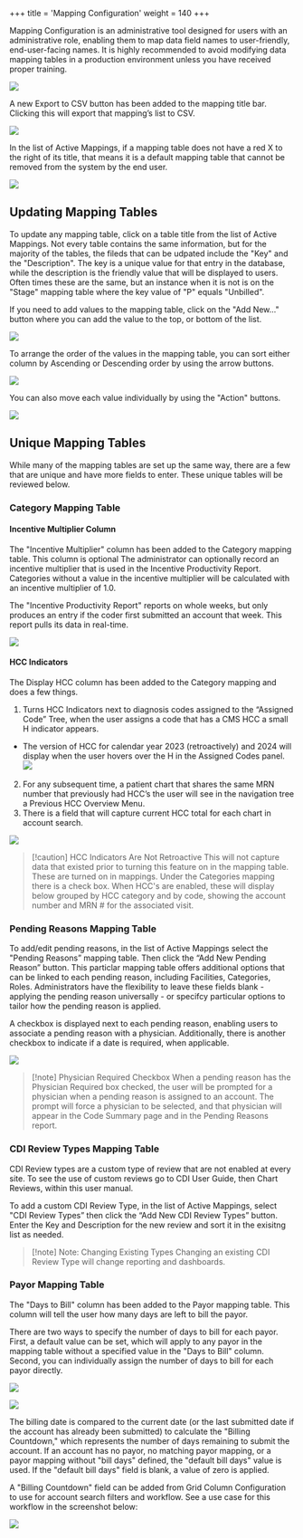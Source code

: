 +++
title = 'Mapping Configuration'
weight = 140
+++

Mapping Configuration is an administrative tool designed for users with an administrative role, enabling them to map data field names to user-friendly, end-user-facing names. It is highly recommended to avoid modifying data mapping tables in a production environment unless you have received proper training.

![](2025-01-24_MappingConfig2.png)

A new Export to CSV button has been added to the mapping title bar. Clicking this will export that
mapping’s list to CSV.

![](2025-01-24_MappingConfig1.png)

In the list of Active Mappings, if a mapping table does not have a red X to the right of its title, that means it is a default mapping table that cannot be removed from the system by the end user. 

![](2025-01-24_MappingConfig3.png)

## Updating Mapping Tables

To update any mapping table, click on a table title from the list of Active Mappings. Not every table contains the same information, but for the majority of the tables, the fileds that can be udpated include the "Key" and the "Description". The key is a unique value for that entry in the database, while the description is the friendly value that will be displayed to users. Often times these are the same, but an instance when it is not is on the "Stage" mapping table where the key value of "P" equals "Unbilled". 

If you need to add values to the mapping table, click on the "Add New..." button where you can add the value to the top, or bottom of the list.

![](2025-01-24_MappingConfig4.png)

To arrange the order of the values in the mapping table, you can sort either column by Ascending or Descending order by using the arrow buttons. 

![](2025-01-24_MappingConfig6.png)

You can also move each value individually by using the "Action" buttons.

![](2025-01-24_MappingConfig5.png)


## Unique Mapping Tables ##

While many of the mapping tables are set up the same way, there are a few that are unique and have more fields to enter. These unique tables will be reviewed below. 

### Category Mapping Table 

#### Incentive Multiplier Column 

The "Incentive Multiplier" column has been added to the Category mapping table. This column is optional The
administrator can optionally record an incentive multiplier that is used in the Incentive Productivity
Report. Categories without a value in the incentive multiplier will be calculated with an incentive
multiplier of 1.0.

The "Incentive Productivity Report" reports on whole weeks, but only produces an entry if the coder first
submitted an account that week. This report pulls its data in real-time.

![](image-541.jpg)

#### HCC Indicators

The Display HCC column has been added to the Category mapping and does a few things. 

1. Turns HCC Indicators next to diagnosis codes assigned to the “Assigned Code” Tree, when the user 
assigns a code that has a CMS HCC a small H indicator appears.
  - The version of HCC for calendar year 2023 (retroactively) and 2024 will display when the user hovers over the H in the Assigned Codes panel.
  ![](image-544.jpg)
2. For any subsequent time, a patient chart that shares the same MRN number that previously had
HCC’s the user will see in the navigation tree a Previous HCC Overview Menu.
3. There is a field that will capture current HCC total for each chart in account search.

![](image-545.png)

> [!caution] HCC Indicators Are Not Retroactive
This will not capture data that existed prior to turning this feature on in the mapping
table. These are turned on in mappings. Under the Categories mapping there is a check box.
When HCC's are enabled, these will display below grouped by HCC category and by code,
showing the account number and MRN # for the associated visit.

### Pending Reasons Mapping Table

To add/edit pending reasons, in the list of Active Mappings select the "Pending Reasons” mapping table. Then click the “Add New Pending
Reason” button. This particlar mapping table offers additional options that can be linked to each pending reason, including Facilities, Categories, Roles. Administrators have the flexibility to leave these fields blank - applying the pending reason universally - or specifcy particular options to tailor how the pending reason is applied. 

A checkbox is displayed next to each pending reason, enabling users to associate a pending reason with a physician. Additionally, there is another checkbox to indicate if a date is required, when applicable.

![](2025-01-29_MappingConfig7.png)

> [!note] Physician Required Checkbox
When a pending reason has the Physician Required box checked, the user will be prompted for a
physician when a pending reason is assigned to an account. The prompt will force a physician to be
selected, and that physician will appear in the Code Summary page and in the Pending Reasons report.

### CDI Review Types Mapping Table

CDI Review types are a custom type of review that are not enabled at every site. To see the use of custom reviews go to CDI User Guide, then Chart Reviews, within this user manual.

To add a custom CDI Review Type, in the list of Active Mappings, select "CDI Review Types” then click the “Add New CDI
Review Types” button. Enter the Key and Description for the new review and sort it in the exisitng list as needed. 

> [!note] Note: Changing Existing Types
Changing an existing CDI Review Type will change reporting and dashboards.

### Payor Mapping Table

The "Days to Bill" column has been added to the Payor mapping table. This column will tell the user how many days are left to bill the payor. 

There are two ways to specify the number of days to bill for each payor. First, a default value can be set, which will apply to any payor in the mapping table without a specified value in the "Days to Bill" column. Second, you can individually assign the number of days to bill for each payor directly.

![](2025-01-29_MappingConfig8.png)

![](2025-01-29_MappingConfig9.png)

The billing date is compared to the current date (or the last submitted date if the account has already been submitted) to calculate the "Billing Countdown," which represents the number of days remaining to submit the account. If an account has no payor, no matching payor mapping, or a payor mapping without "bill days" defined, the "default bill days" value is used. If the "default bill days" field is blank, a value of zero is applied.

A "Billing Countdown" field can be added from Grid Column Configuration to use
for account search filters and workflow. See a use case for this workflow in the screenshot below:

![](image-547.jpg)
